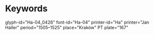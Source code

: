 # Keywords
glyph-id="Ha-04_0426"
font-id="Ha-04"
printer-id="Ha"
printer="Jan Haller"
period="1505–1525"
place="Kraków"
PT plate="167"
